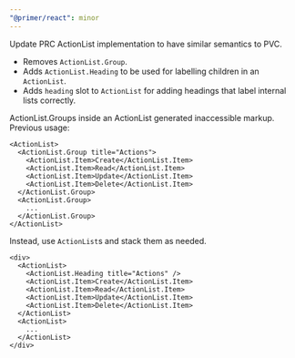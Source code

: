 ```yaml
---
"@primer/react": minor
---
```


Update PRC ActionList implementation to have similar semantics to PVC.
* Removes `ActionList.Group`.
* Adds `ActionList.Heading` to be used for labelling children in an `ActionList`.
* Adds `heading` slot to `ActionList` for adding headings that label internal lists correctly.

ActionList.Groups inside an ActionList generated inaccessible markup. Previous usage:
```
<ActionList>
  <ActionList.Group title="Actions">
    <ActionList.Item>Create</ActionList.Item>
    <ActionList.Item>Read</ActionList.Item>
    <ActionList.Item>Update</ActionList.Item>
    <ActionList.Item>Delete</ActionList.Item>
  </ActionList.Group>
  <ActionList.Group>
    ...
  </ActionList.Group>
</ActionList>
```

Instead, use `ActionList`s and stack them as needed.
```
<div>
  <ActionList>
    <ActionList.Heading title="Actions" />
    <ActionList.Item>Create</ActionList.Item>
    <ActionList.Item>Read</ActionList.Item>
    <ActionList.Item>Update</ActionList.Item>
    <ActionList.Item>Delete</ActionList.Item>
  </ActionList>
  <ActionList>
    ...
  </ActionList>
</div>
```
